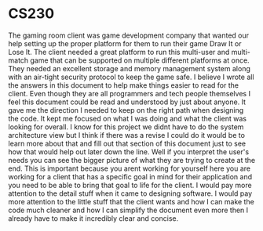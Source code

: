 # CS230
The gaming room client was game development company that wanted our help setting up the proper platform for them to run their game Draw It or Lose It. The client needed a great platform to run this multi-user and multi-match game that can be supported on multiple different platforms at once. They needed an excellent storage and memory management system along with an air-tight security protocol to keep the game safe. 
I believe I wrote all the answers in this document to help make things easier to read for the client. Even though they are all programmers and tech people themselves I feel this document could be read and understood by just about anyone. 
It gave me the direction I needed to keep on the right path when designing the code. It kept me focused on what I was doing and what the client was looking for overall. 
I know for this project we didnt have to do the system architecture view but I think if there was a revise I could do it would be to learn more about that and fill out that section of this document just to see how that would help out later down the line. 
Well if you interpret the user's needs you can see the bigger picture of what they are trying to create at the end. This is important because you arent working for yourself here you are working for a client that has a specific goal in mind for their application and you need to be able to bring that goal to life for the client.
I would pay more attention to the detail stuff when it came to designing software. I would pay more attention to the little stuff that the client wants and how I can make the code much cleaner and how I can simplify the document even more then I already have to make it incredibly clear and concise. 
